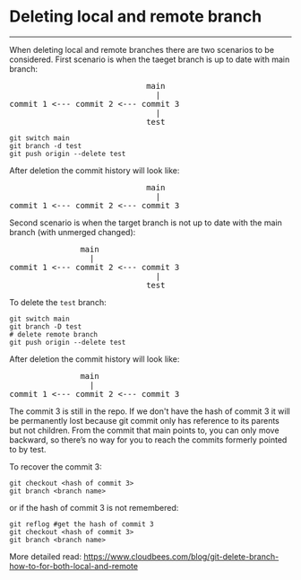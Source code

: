 # Deleting local and remote branch
---
When deleting local and remote branches there are two scenarios to be considered. First scenario is when the taeget branch is up to date with main branch:
<pre>
                             main
                               |
commit 1 <--- commit 2 <--- commit 3
                               |
                             test
</pre>
```
git switch main
git branch -d test
git push origin --delete test
```
After deletion the commit history will look like:
<pre>
                             main  
                               |  
commit 1 <--- commit 2 <--- commit 3
</pre>
Second scenario is when the target branch is not up to date with the main branch (with unmerged changed):
<pre>
               main  
                 |  
commit 1 <--- commit 2 <--- commit 3  
                               |  
                             test  
</pre>
To delete the `test` branch: 
```
git switch main
git branch -D test
# delete remote branch
git push origin --delete test
```  
After deletion the commit history will look like:
<pre>
               main  
                 |  
commit 1 <--- commit 2 <--- commit 3  
</pre>
The commit 3 is still in the repo. If we don't have the hash of commit 3 it will be permanently lost because git commit only has reference to its parents but not children. From the commit that main points to, you can only move backward, so there’s no way for you to reach the commits formerly pointed to by test.

To recover the commit 3:
```
git checkout <hash of commit 3>
git branch <branch name>
```
or if the hash of commit 3 is not remembered:
```
git reflog #get the hash of commit 3
git checkout <hash of commit 3>
git branch <branch name>
```

More detailed read: https://www.cloudbees.com/blog/git-delete-branch-how-to-for-both-local-and-remote
